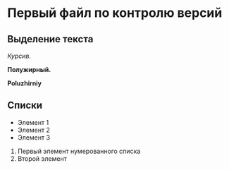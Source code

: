 # Первый файл по контролю версий

## Выделение текста

*Курсив.*

**Полужирный.**

**Poluzhirniy**

## Списки

* Элемент 1
* Элемент 2
* Элемент 3

1. Первый элемент нумерованного списка
2. Второй элемент
